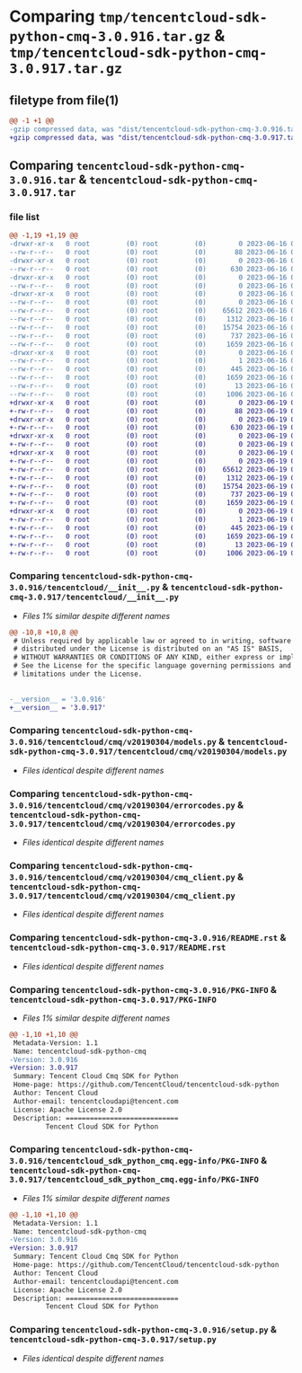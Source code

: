 # Comparing `tmp/tencentcloud-sdk-python-cmq-3.0.916.tar.gz` & `tmp/tencentcloud-sdk-python-cmq-3.0.917.tar.gz`

## filetype from file(1)

```diff
@@ -1 +1 @@
-gzip compressed data, was "dist/tencentcloud-sdk-python-cmq-3.0.916.tar", last modified: Fri Jun 16 00:30:49 2023, max compression
+gzip compressed data, was "dist/tencentcloud-sdk-python-cmq-3.0.917.tar", last modified: Mon Jun 19 00:22:00 2023, max compression
```

## Comparing `tencentcloud-sdk-python-cmq-3.0.916.tar` & `tencentcloud-sdk-python-cmq-3.0.917.tar`

### file list

```diff
@@ -1,19 +1,19 @@
-drwxr-xr-x   0 root         (0) root         (0)        0 2023-06-16 00:30:49.000000 tencentcloud-sdk-python-cmq-3.0.916/
--rw-r--r--   0 root         (0) root         (0)       88 2023-06-16 00:30:49.000000 tencentcloud-sdk-python-cmq-3.0.916/setup.cfg
-drwxr-xr-x   0 root         (0) root         (0)        0 2023-06-16 00:30:49.000000 tencentcloud-sdk-python-cmq-3.0.916/tencentcloud/
--rw-r--r--   0 root         (0) root         (0)      630 2023-06-16 00:30:49.000000 tencentcloud-sdk-python-cmq-3.0.916/tencentcloud/__init__.py
-drwxr-xr-x   0 root         (0) root         (0)        0 2023-06-16 00:30:49.000000 tencentcloud-sdk-python-cmq-3.0.916/tencentcloud/cmq/
--rw-r--r--   0 root         (0) root         (0)        0 2023-06-16 00:30:49.000000 tencentcloud-sdk-python-cmq-3.0.916/tencentcloud/cmq/__init__.py
-drwxr-xr-x   0 root         (0) root         (0)        0 2023-06-16 00:30:49.000000 tencentcloud-sdk-python-cmq-3.0.916/tencentcloud/cmq/v20190304/
--rw-r--r--   0 root         (0) root         (0)        0 2023-06-16 00:30:49.000000 tencentcloud-sdk-python-cmq-3.0.916/tencentcloud/cmq/v20190304/__init__.py
--rw-r--r--   0 root         (0) root         (0)    65612 2023-06-16 00:30:49.000000 tencentcloud-sdk-python-cmq-3.0.916/tencentcloud/cmq/v20190304/models.py
--rw-r--r--   0 root         (0) root         (0)     1312 2023-06-16 00:30:49.000000 tencentcloud-sdk-python-cmq-3.0.916/tencentcloud/cmq/v20190304/errorcodes.py
--rw-r--r--   0 root         (0) root         (0)    15754 2023-06-16 00:30:49.000000 tencentcloud-sdk-python-cmq-3.0.916/tencentcloud/cmq/v20190304/cmq_client.py
--rw-r--r--   0 root         (0) root         (0)      737 2023-06-16 00:30:49.000000 tencentcloud-sdk-python-cmq-3.0.916/README.rst
--rw-r--r--   0 root         (0) root         (0)     1659 2023-06-16 00:30:49.000000 tencentcloud-sdk-python-cmq-3.0.916/PKG-INFO
-drwxr-xr-x   0 root         (0) root         (0)        0 2023-06-16 00:30:49.000000 tencentcloud-sdk-python-cmq-3.0.916/tencentcloud_sdk_python_cmq.egg-info/
--rw-r--r--   0 root         (0) root         (0)        1 2023-06-16 00:30:49.000000 tencentcloud-sdk-python-cmq-3.0.916/tencentcloud_sdk_python_cmq.egg-info/dependency_links.txt
--rw-r--r--   0 root         (0) root         (0)      445 2023-06-16 00:30:49.000000 tencentcloud-sdk-python-cmq-3.0.916/tencentcloud_sdk_python_cmq.egg-info/SOURCES.txt
--rw-r--r--   0 root         (0) root         (0)     1659 2023-06-16 00:30:49.000000 tencentcloud-sdk-python-cmq-3.0.916/tencentcloud_sdk_python_cmq.egg-info/PKG-INFO
--rw-r--r--   0 root         (0) root         (0)       13 2023-06-16 00:30:49.000000 tencentcloud-sdk-python-cmq-3.0.916/tencentcloud_sdk_python_cmq.egg-info/top_level.txt
--rw-r--r--   0 root         (0) root         (0)     1006 2023-06-16 00:30:49.000000 tencentcloud-sdk-python-cmq-3.0.916/setup.py
+drwxr-xr-x   0 root         (0) root         (0)        0 2023-06-19 00:22:00.000000 tencentcloud-sdk-python-cmq-3.0.917/
+-rw-r--r--   0 root         (0) root         (0)       88 2023-06-19 00:22:00.000000 tencentcloud-sdk-python-cmq-3.0.917/setup.cfg
+drwxr-xr-x   0 root         (0) root         (0)        0 2023-06-19 00:22:00.000000 tencentcloud-sdk-python-cmq-3.0.917/tencentcloud/
+-rw-r--r--   0 root         (0) root         (0)      630 2023-06-19 00:22:00.000000 tencentcloud-sdk-python-cmq-3.0.917/tencentcloud/__init__.py
+drwxr-xr-x   0 root         (0) root         (0)        0 2023-06-19 00:22:00.000000 tencentcloud-sdk-python-cmq-3.0.917/tencentcloud/cmq/
+-rw-r--r--   0 root         (0) root         (0)        0 2023-06-19 00:22:00.000000 tencentcloud-sdk-python-cmq-3.0.917/tencentcloud/cmq/__init__.py
+drwxr-xr-x   0 root         (0) root         (0)        0 2023-06-19 00:22:00.000000 tencentcloud-sdk-python-cmq-3.0.917/tencentcloud/cmq/v20190304/
+-rw-r--r--   0 root         (0) root         (0)        0 2023-06-19 00:22:00.000000 tencentcloud-sdk-python-cmq-3.0.917/tencentcloud/cmq/v20190304/__init__.py
+-rw-r--r--   0 root         (0) root         (0)    65612 2023-06-19 00:22:00.000000 tencentcloud-sdk-python-cmq-3.0.917/tencentcloud/cmq/v20190304/models.py
+-rw-r--r--   0 root         (0) root         (0)     1312 2023-06-19 00:22:00.000000 tencentcloud-sdk-python-cmq-3.0.917/tencentcloud/cmq/v20190304/errorcodes.py
+-rw-r--r--   0 root         (0) root         (0)    15754 2023-06-19 00:22:00.000000 tencentcloud-sdk-python-cmq-3.0.917/tencentcloud/cmq/v20190304/cmq_client.py
+-rw-r--r--   0 root         (0) root         (0)      737 2023-06-19 00:22:00.000000 tencentcloud-sdk-python-cmq-3.0.917/README.rst
+-rw-r--r--   0 root         (0) root         (0)     1659 2023-06-19 00:22:00.000000 tencentcloud-sdk-python-cmq-3.0.917/PKG-INFO
+drwxr-xr-x   0 root         (0) root         (0)        0 2023-06-19 00:22:00.000000 tencentcloud-sdk-python-cmq-3.0.917/tencentcloud_sdk_python_cmq.egg-info/
+-rw-r--r--   0 root         (0) root         (0)        1 2023-06-19 00:22:00.000000 tencentcloud-sdk-python-cmq-3.0.917/tencentcloud_sdk_python_cmq.egg-info/dependency_links.txt
+-rw-r--r--   0 root         (0) root         (0)      445 2023-06-19 00:22:00.000000 tencentcloud-sdk-python-cmq-3.0.917/tencentcloud_sdk_python_cmq.egg-info/SOURCES.txt
+-rw-r--r--   0 root         (0) root         (0)     1659 2023-06-19 00:22:00.000000 tencentcloud-sdk-python-cmq-3.0.917/tencentcloud_sdk_python_cmq.egg-info/PKG-INFO
+-rw-r--r--   0 root         (0) root         (0)       13 2023-06-19 00:22:00.000000 tencentcloud-sdk-python-cmq-3.0.917/tencentcloud_sdk_python_cmq.egg-info/top_level.txt
+-rw-r--r--   0 root         (0) root         (0)     1006 2023-06-19 00:22:00.000000 tencentcloud-sdk-python-cmq-3.0.917/setup.py
```

### Comparing `tencentcloud-sdk-python-cmq-3.0.916/tencentcloud/__init__.py` & `tencentcloud-sdk-python-cmq-3.0.917/tencentcloud/__init__.py`

 * *Files 1% similar despite different names*

```diff
@@ -10,8 +10,8 @@
 # Unless required by applicable law or agreed to in writing, software
 # distributed under the License is distributed on an "AS IS" BASIS,
 # WITHOUT WARRANTIES OR CONDITIONS OF ANY KIND, either express or implied.
 # See the License for the specific language governing permissions and
 # limitations under the License.
 
 
-__version__ = '3.0.916'
+__version__ = '3.0.917'
```

### Comparing `tencentcloud-sdk-python-cmq-3.0.916/tencentcloud/cmq/v20190304/models.py` & `tencentcloud-sdk-python-cmq-3.0.917/tencentcloud/cmq/v20190304/models.py`

 * *Files identical despite different names*

### Comparing `tencentcloud-sdk-python-cmq-3.0.916/tencentcloud/cmq/v20190304/errorcodes.py` & `tencentcloud-sdk-python-cmq-3.0.917/tencentcloud/cmq/v20190304/errorcodes.py`

 * *Files identical despite different names*

### Comparing `tencentcloud-sdk-python-cmq-3.0.916/tencentcloud/cmq/v20190304/cmq_client.py` & `tencentcloud-sdk-python-cmq-3.0.917/tencentcloud/cmq/v20190304/cmq_client.py`

 * *Files identical despite different names*

### Comparing `tencentcloud-sdk-python-cmq-3.0.916/README.rst` & `tencentcloud-sdk-python-cmq-3.0.917/README.rst`

 * *Files identical despite different names*

### Comparing `tencentcloud-sdk-python-cmq-3.0.916/PKG-INFO` & `tencentcloud-sdk-python-cmq-3.0.917/PKG-INFO`

 * *Files 1% similar despite different names*

```diff
@@ -1,10 +1,10 @@
 Metadata-Version: 1.1
 Name: tencentcloud-sdk-python-cmq
-Version: 3.0.916
+Version: 3.0.917
 Summary: Tencent Cloud Cmq SDK for Python
 Home-page: https://github.com/TencentCloud/tencentcloud-sdk-python
 Author: Tencent Cloud
 Author-email: tencentcloudapi@tencent.com
 License: Apache License 2.0
 Description: ============================
         Tencent Cloud SDK for Python
```

### Comparing `tencentcloud-sdk-python-cmq-3.0.916/tencentcloud_sdk_python_cmq.egg-info/PKG-INFO` & `tencentcloud-sdk-python-cmq-3.0.917/tencentcloud_sdk_python_cmq.egg-info/PKG-INFO`

 * *Files 1% similar despite different names*

```diff
@@ -1,10 +1,10 @@
 Metadata-Version: 1.1
 Name: tencentcloud-sdk-python-cmq
-Version: 3.0.916
+Version: 3.0.917
 Summary: Tencent Cloud Cmq SDK for Python
 Home-page: https://github.com/TencentCloud/tencentcloud-sdk-python
 Author: Tencent Cloud
 Author-email: tencentcloudapi@tencent.com
 License: Apache License 2.0
 Description: ============================
         Tencent Cloud SDK for Python
```

### Comparing `tencentcloud-sdk-python-cmq-3.0.916/setup.py` & `tencentcloud-sdk-python-cmq-3.0.917/setup.py`

 * *Files identical despite different names*

